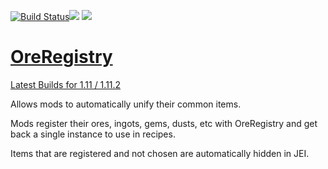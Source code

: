 [![Build Status](https://travis-ci.org/Nedelosk/OreRegistry.svg?branch=dev)](https://travis-ci.org/Nedelosk/OreRegistry)[![](http://cf.way2muchnoise.eu/full_ore-registry_downloads.svg)](http://minecraft.curseforge.com/projects/ore-registry) [![](http://cf.way2muchnoise.eu/versions/Minecraft_ore-registry_all.svg)](http://minecraft.curseforge.com/project/sore-registry)

# [OreRegistry](https://minecraft.curseforge.com/projects/ore-registry)

[Latest Builds for 1.11 / 1.11.2](http://jenkins.ic2.player.to/job/OreRegistry/)

Allows mods to automatically unify their common items.

Mods register their ores, ingots, gems, dusts, etc with OreRegistry and get back a single instance to use in recipes.

Items that are registered and not chosen are automatically hidden in JEI.
